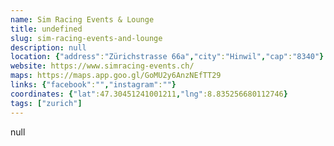 ```yaml
---
name: Sim Racing Events & Lounge
title: undefined
slug: sim-racing-events-and-lounge
description: null
location: {"address":"Zürichstrasse 66a","city":"Hinwil","cap":"8340"}
website: https://www.simracing-events.ch/
maps: https://maps.app.goo.gl/GoMU2y6AnzNEfTT29
links: {"facebook":"","instagram":""}
coordinates: {"lat":47.30451241001211,"lng":8.835256680112746}
tags: ["zurich"]
---
```

null
